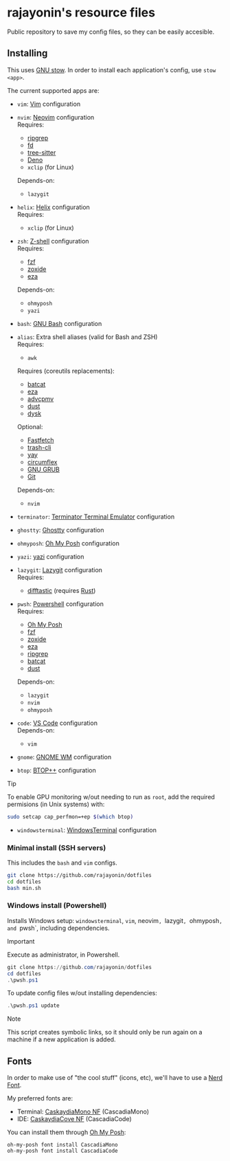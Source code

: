 # rajayonin's resource files

Public repository to save my config files, so they can be easily accesible.

## Installing
This uses [GNU stow](https://www.gnu.org/software/stow/). In order to install each application's config, use `stow <app>`.

The current supported apps are:
- `vim`: [Vim](https://www.vim.org/) configuration
- `nvim`: [Neovim](https://neovim.io/) configuration  
  Requires:
  - [ripgrep](https://github.com/BurntSushi/ripgrep)
  - [fd](https://github.com/sharkdp/fd)
  - [tree-sitter](https://github.com/tree-sitter/tree-sitter)
  - [Deno](https://deno.com/)
  - `xclip` (for Linux)

  Depends-on:
  - `lazygit`
- `helix`: [Helix](https://helix-editor.com/) configuration  
  Requires:
  - `xclip` (for Linux)
- `zsh`: [Z-shell](https://www.zsh.org/) configuration  
  Requires:
  - [fzf](https://github.com/junegunn/fzf)
  - [zoxide](https://github.com/ajeetdsouza/zoxide)
  - [eza](https://github.com/eza-community/eza)

  Depends-on:
  - `ohmyposh`
  - `yazi`
- `bash`: [GNU Bash](https://www.gnu.org/software/bash/) configuration
- `alias`: Extra shell aliases (valid for Bash and ZSH)  
  Requires:
  - `awk`

  Requires (coreutils replacements):
  - [batcat](https://github.com/sharkdp/bat)
  - [eza](https://github.com/eza-community/eza)
  - [advcpmv](https://github.com/jarun/advcpmv)
  - [dust](https://github.com/bootandy/dust)
  - [dysk](https://github.com/Canop/dysk)

  Optional:
  - [Fastfetch](https://github.com/fastfetch-cli/fastfetch)
  - [trash-cli](https://github.com/andreafrancia/trash-cli)
  - [yay](https://github.com/Jguer/yay)
  - [circumflex](https://github.com/bensadeh/circumflex)
  - [GNU GRUB](https://www.gnu.org/software/grub/)
  - [Git](https://git-scm.com/)

  Depends-on:
  - `nvim`
- `terminator`: [Terminator Terminal Emulator](https://gnome-terminator.org/) configuration
- `ghostty`: [Ghostty](https://ghostty.org/) configuration
- `ohmyposh`: [Oh My Posh](https://ohmyposh.dev/) configuration
- `yazi`: [yazi](https://github.com/sxyazi/yazi) configuration
- `lazygit`: [Lazygit](https://github.com/jesseduffield/lazygit) configuration  
  Requires:
    - [difftastic](https://github.com/wilfred/difftastic) (requires [Rust](https://rustup.rs/))
- `pwsh`: [Powershell](https://microsoft.com/powershell/) configuration  
  Requires:
    - [Oh My Posh](https://ohmyposh.dev/)
    - [fzf](https://github.com/junegunn/fzf)
    - [zoxide](https://github.com/ajeetdsouza/zoxide)
    - [eza](https://github.com/eza-community/eza)
    - [ripgrep](https://github.com/BurntSushi/ripgrep)
    - [batcat](https://github.com/sharkdp/bat)
    - [dust](https://github.com/bootandy/dust)

  Depends-on:
    - `lazygit`
    - `nvim`
    - `ohmyposh`
- `code`: [VS Code](https://code.visualstudio.com/) configuration  
  Depends-on:
    - `vim`
- `gnome`: [GNOME WM](https://www.gnome.org/) configuration  
- `btop`: [BTOP++](https://github.com/aristocratos/btop) configuration

> [!TIP]
> To enable GPU monitoring w/out needing to run as `root`, add the required permisions (in Unix systems) with:
> ```bash
> sudo setcap cap_perfmon=+ep $(which btop)
> ```

- `windowsterminal`: [WindowsTerminal](https://github.com/microsoft/terminal) configuration


### Minimal install (SSH servers)
This includes the `bash` and `vim` configs.
```bash
git clone https://github.com/rajayonin/dotfiles
cd dotfiles
bash min.sh
```


### Windows install (Powershell)
Installs Windows setup: `windowsterminal`, `vim`, neovim`, `lazygit`, `ohmyposh`, and `pwsh`, including dependencies.

> [!IMPORTANT]
> Execute as administrator, in Powershell.

```powershell
git clone https://github.com/rajayonin/dotfiles
cd dotfiles
.\pwsh.ps1
```

To update config files w/out installing dependencies:
```powershell
.\pwsh.ps1 update
```

> [!NOTE]
> This script creates symbolic links, so it should only be run again on a
> machine if a new application is added.


## Fonts
In order to make use of "the cool stuff" (icons, etc), we'll have to use a [Nerd Font](https://www.nerdfonts.com/).

My preferred fonts are:
- Terminal: [CaskaydiaMono NF](https://github.com/ryanoasis/nerd-fonts/tree/master/patched-fonts/CascadiaMono) (CascadiaMono)
- IDE: [CaskaydiaCove NF](https://github.com/ryanoasis/nerd-fonts/tree/master/patched-fonts/CascadiaCode) (CascadiaCode)

You can install them through [Oh My Posh](https://ohmyposh.dev/):
```
oh-my-posh font install CascadiaMono
oh-my-posh font install CascadiaCode
```

